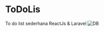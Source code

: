 # ToDoLis
To do list sederhana ReactJs &amp; Laravel
![DB](https://user-images.githubusercontent.com/81276665/222772174-09806247-67eb-4619-ad33-70f3975b452d.jpg)
